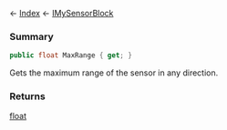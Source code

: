 ← [Index](Api-Index) ← [IMySensorBlock](Sandbox.ModAPI.Ingame.IMySensorBlock)

### Summary

```csharp
public float MaxRange { get; }
```

Gets the maximum range of the sensor in any direction.

### Returns

[float](System.Single)

